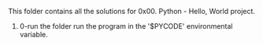 This folder contains all the solutions for 0x00. Python - Hello, World project.
1. 0-run the folder run the program in the '$PYCODE' environmental variable.
